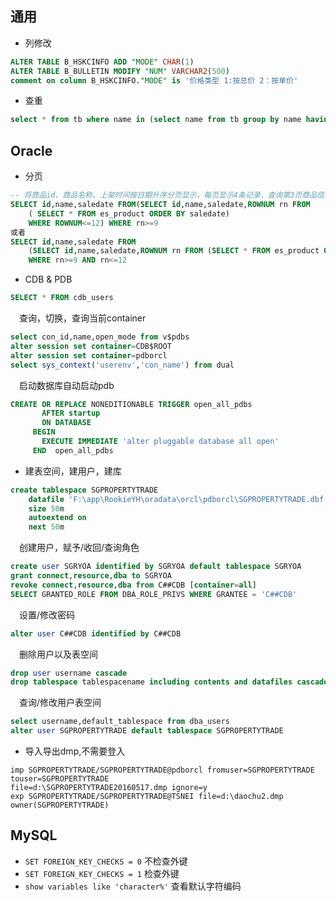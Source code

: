 ## 通用


- 列修改
```SQL
ALTER TABLE B_HSKCINFO ADD "MODE" CHAR(1) 
ALTER TABLE B_BULLETIN MODIFY "NUM" VARCHAR2(500) 
comment on column B_HSKCINFO."MODE" is '价格类型 1:按总价 2：按单价' 
```
- 查重
```SQL
select * from tb where name in (select name from tb group by name having count(*)>1)
```

## Oracle


- 分页
```SQL
-- 将商品id、商品名称、上架时间按日期升序分页显示，每页显示4条记录，查询第3页商品信息
SELECT id,name,saledate FROM(SELECT id,name,saledate,ROWNUM rn FROM 
    ( SELECT * FROM es_product ORDER BY saledate)
    WHERE ROWNUM<=12) WHERE rn>=9
或者
SELECT id,name,saledate FROM 
    (SELECT id,name,saledate,ROWNUM rn FROM (SELECT * FROM es_product ORDER BY saledate)) 
    WHERE rn>=9 AND rn<=12
```
- CDB & PDB
```SQL
SELECT * FROM cdb_users
```
&emsp;查询，切换，查询当前container
```SQL
select con_id,name,open_mode from v$pdbs 
alter session set container=CDB$ROOT
alter session set container=pdborcl
select sys_context('userenv','con_name') from dual
```
&emsp;启动数据库自动启动pdb
```SQL
CREATE OR REPLACE NONEDITIONABLE TRIGGER open_all_pdbs
       AFTER startup
       ON DATABASE
     BEGIN
       EXECUTE IMMEDIATE 'alter pluggable database all open' 
     END  open_all_pdbs 
```
- 建表空间，建用户，建库
```SQL
create tablespace SGPROPERTYTRADE 
    datafile 'F:\app\RookieYH\oradata\orcl\pdborcl\SGPROPERTYTRADE.dbf' 
    size 50m  
    autoextend on
    next 50m
```
&emsp;创建用户，赋予/收回/查询角色
```SQL
create user SGRYOA identified by SGRYOA default tablespace SGRYOA  
grant connect,resource,dba to SGRYOA  
revoke connect,resource,dba from C##CDB [container=all] 
SELECT GRANTED_ROLE FROM DBA_ROLE_PRIVS WHERE GRANTEE = 'C##CDB' 
```
&emsp;设置/修改密码
```SQL
alter user C##CDB identified by C##CDB 
```
&emsp;删除用户以及表空间
```SQL
drop user username cascade 
drop tablespace tablespacename including contents and datafiles cascade constraints  
```
&emsp;查询/修改用户表空间
```SQL
select username,default_tablespace from dba_users 
alter user SGPROPERTYTRADE default tablespace SGPROPERTYTRADE
```
- 导入导出dmp,不需要登入
```
imp SGPROPERTYTRADE/SGPROPERTYTRADE@pdborcl fromuser=SGPROPERTYTRADE touser=SGPROPERTYTRADE 
file=d:\SGPROPERTYTRADE20160517.dmp ignore=y
exp SGPROPERTYTRADE/SGPROPERTYTRADE@TSNEI file=d:\daochu2.dmp owner(SGPROPERTYTRADE)
```
 
## MySQL
- `SET FOREIGN_KEY_CHECKS = 0` 不检查外键
- `SET FOREIGN_KEY_CHECKS = 1` 检查外键
- `show variables like 'character%'` 查看默认字符编码
